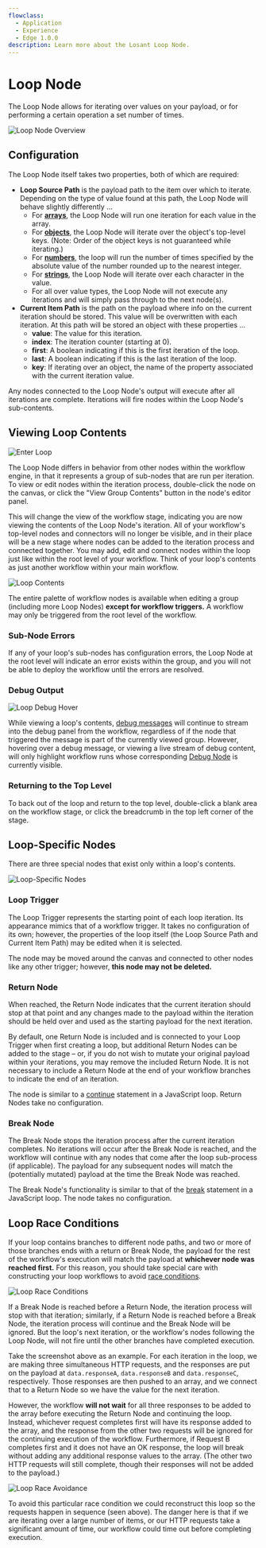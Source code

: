 ```yaml
---
flowclass:
  - Application
  - Experience
  - Edge 1.0.0
description: Learn more about the Losant Loop Node.
---
```


# Loop Node

The Loop Node allows for iterating over values on your payload, or for performing a certain operation a set number of times.

![Loop Node Overview](/images/workflows/logic/loop-overview.png "Loop Node Overview")

## Configuration

The Loop Node itself takes two properties, both of which are required:

* **Loop Source Path** is the payload path to the item over which to iterate. Depending on the type of value found at this path, the Loop Node will behave slightly differently ...
    * For [**arrays**](https://developer.mozilla.org/en-US/docs/Web/JavaScript/Reference/Global_Objects/Array), the Loop Node will run one iteration for each value in the array.
    * For [**objects**](https://developer.mozilla.org/en-US/docs/Web/JavaScript/Reference/Global_Objects/Object), the Loop Node will iterate over the object's top-level keys. (Note: Order of the object keys is not guaranteed while iterating.)
    * For [**numbers**](https://developer.mozilla.org/en-US/docs/Web/JavaScript/Reference/Global_Objects/Number), the loop will run the number of times specified by the absolute value of the number rounded up to the nearest integer.
    * For [**strings**](https://developer.mozilla.org/en-US/docs/Web/JavaScript/Reference/Global_Objects/String), the Loop Node will iterate over each character in the value.
    * For all over value types, the Loop Node will not execute any iterations and will simply pass through to the next node(s).
* **Current Item Path** is the path on the payload where info on the current iteration should be stored. This value will be overwritten with each iteration. At this path will be stored an object with these properties ...
    * **value**: The value for this iteration.
    * **index**: The iteration counter (starting at 0).
    * **first**: A boolean indicating if this is the first iteration of the loop.
    * **last**: A boolean indicating if this is the last iteration of the loop.
    * **key**: If iterating over an object, the name of the property associated with the current iteration value.

Any nodes connected to the Loop Node's output will execute after all iterations are complete. Iterations will fire nodes within the Loop Node's sub-contents.

## Viewing Loop Contents

![Enter Loop](/images/workflows/logic/loop-enter-contents.png "Enter Loop")

The Loop Node differs in behavior from other nodes within the workflow engine, in that it represents a group of sub-nodes that are run per iteration. To view or edit nodes within the iteration process, double-click the node on the canvas, or click the "View Group Contents" button in the node's editor panel.

This will change the view of the workflow stage, indicating you are now viewing the contents of the Loop Node's iteration. All of your workflow's top-level nodes and connectors will no longer be visible, and in their place will be a new stage where nodes can be added to the iteration process and connected together. You may add, edit and connect nodes within the loop just like within the root level of your workflow. Think of your loop's contents as just another workflow within your main workflow.

![Loop Contents](/images/workflows/logic/loop-contents.png "Loop Contents")

The entire palette of workflow nodes is available when editing a group (including more Loop Nodes) **except for workflow triggers.** A workflow may only be triggered from the root level of the workflow.

### Sub-Node Errors

If any of your loop's sub-nodes has configuration errors, the Loop Node at the root level will indicate an error exists within the group, and you will not be able to deploy the workflow until the errors are resolved.

### Debug Output

![Loop Debug Hover](/images/workflows/logic/loop-debug-hover.png "Loop Debug Hover")

While viewing a loop's contents, [debug messages](/workflows/outputs/debug/#viewing-debug-output) will continue to stream into the debug panel from the workflow, regardless of if the node that triggered the message is part of the currently viewed group. However, hovering over a debug message, or viewing a live stream of debug content, will only highlight workflow runs whose corresponding [Debug Node](/workflows/outputs/debug/) is currently visible.

### Returning to the Top Level

To back out of the loop and return to the top level, double-click a blank area on the workflow stage, or click the breadcrumb in the top left corner of the stage.

## Loop-Specific Nodes

There are three special nodes that exist only within a loop's contents.

![Loop-Specific Nodes](/images/workflows/logic/loop-special-nodes.png "Loop-Specific Nodes")

### Loop Trigger

The Loop Trigger represents the starting point of each loop iteration. Its appearance mimics that of a workflow trigger. It takes no configuration of its own; however, the properties of the loop itself (the Loop Source Path and Current Item Path) may be edited when it is selected.

The node may be moved around the canvas and connected to other nodes like any other trigger; however, **this node may not be deleted.**

### Return Node

When reached, the Return Node indicates that the current iteration should stop at that point and any changes made to the payload within the iteration should be held over and used as the starting payload for the next iteration.

By default, one Return Node is included and is connected to your Loop Trigger when first creating a loop, but additional Return Nodes can be added to the stage – or, if you do not wish to mutate your original payload within your iterations, you may remove the included Return Node. It is not necessary to include a Return Node at the end of your workflow branches to indicate the end of an iteration.

The node is similar to a [continue](https://www.w3schools.com/js/js_break.asp) statement in a JavaScript loop. Return Nodes take no configuration.

### Break Node

The Break Node stops the iteration process after the current iteration completes. No iterations will occur after the Break Node is reached, and the workflow will continue with any nodes that come after the loop sub-process (if applicable). The payload for any subsequent nodes will match the (potentially mutated) payload at the time the Break Node was reached.

The Break Node's functionality is similar to that of the [break](https://www.w3schools.com/js/js_break.asp) statement in a JavaScript loop. The node takes no configuration.

## Loop Race Conditions

If your loop contains branches to different node paths, and two or more of those branches ends with a return or Break Node, the payload for the rest of the workflow's execution will match the payload at **whichever node was reached first.** For this reason, you should take special care with constructing your loop workflows to avoid [race conditions](https://en.wikipedia.org/wiki/Race_condition).

![Loop Race Conditions](/images/workflows/logic/loop-race-example.png "Loop Race Conditions")

If a Break Node is reached before a Return Node, the iteration process will stop with that iteration; similarly, if a Return Node is reached before a Break Node, the iteration process will continue and the Break Node will be ignored. But the loop's next iteration, or the workflow's nodes following the Loop Node, will not fire until the other branches have completed execution.

Take the screenshot above as an example. For each iteration in the loop, we are making three simultaneous HTTP requests, and the responses are put on the payload at `data.responseA`, `data.responseB` and `data.responseC`, respectively. Those responses are then pushed to an array, and we connect that to a Return Node so we have the value for the next iteration.

However, the workflow **will not wait** for all three responses to be added to the array before executing the Return Node and continuing the loop. Instead, whichever request completes first will have its response added to the array, and the response from the other two requests will be ignored for the continuing execution of the workflow. Furthermore, if Request B completes first and it does not have an OK response, the loop will break without adding any additional response values to the array. (The other two HTTP requests will still complete, though their responses will not be added to the payload.)

![Loop Race Avoidance](/images/workflows/logic/loop-race-avoidance.png "Loop Race Avoidance")

To avoid this particular race condition we could reconstruct this loop so the requests happen in sequence (seen above). The danger here is that if we are iterating over a large number of items, or our HTTP requests take a significant amount of time, our workflow could time out before completing execution.
